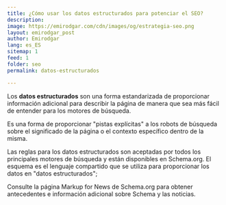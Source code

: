 ```yaml
---
title: ¿Cómo usar los datos estructurados para potenciar el SEO?
description: 
image: https://emirodgar.com/cdn/images/og/estrategia-seo.png
layout: emirodgar_post
author: Emirodgar
lang: es_ES
sitemap: 1
feed: 1
folder: seo
permalink: datos-estructurados

--- 
```


Los **datos estructurados** son una forma estandarizada de proporcionar información adicional para describir la página de manera que sea más fácil de entender para los motores de búsqueda.

Es una forma de proporcionar "pistas explícitas" a los robots de búsqueda sobre el significado de la página o el contexto específico dentro de la misma.

Las reglas para los datos estructurados son aceptadas por todos los principales motores de búsqueda y están disponibles en Schema.org. El esquema es el lenguaje compartido que se utiliza para proporcionar los datos en "datos estructurados";

Consulte la página Markup for News de Schema.org para obtener antecedentes e información adicional sobre Schema y las noticias.
<!--stackedit_data:
eyJoaXN0b3J5IjpbMTA4NTIwODY0N119
-->
